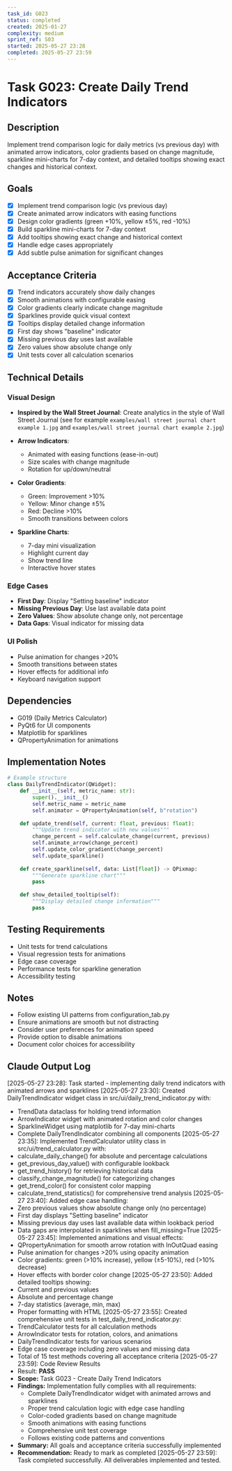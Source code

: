 ```yaml
---
task_id: G023
status: completed
created: 2025-01-27
complexity: medium
sprint_ref: S03
started: 2025-05-27 23:28
completed: 2025-05-27 23:59
---
```


# Task G023: Create Daily Trend Indicators

## Description
Implement trend comparison logic for daily metrics (vs previous day) with animated arrow indicators, color gradients based on change magnitude, sparkline mini-charts for 7-day context, and detailed tooltips showing exact changes and historical context.

## Goals
- [x] Implement trend comparison logic (vs previous day)
- [x] Create animated arrow indicators with easing functions
- [x] Design color gradients (green +10%, yellow ±5%, red -10%)
- [x] Build sparkline mini-charts for 7-day context
- [x] Add tooltips showing exact change and historical context
- [x] Handle edge cases appropriately
- [x] Add subtle pulse animation for significant changes

## Acceptance Criteria
- [x] Trend indicators accurately show daily changes
- [x] Smooth animations with configurable easing
- [x] Color gradients clearly indicate change magnitude
- [x] Sparklines provide quick visual context
- [x] Tooltips display detailed change information
- [x] First day shows "baseline" indicator
- [x] Missing previous day uses last available
- [x] Zero values show absolute change only
- [x] Unit tests cover all calculation scenarios

## Technical Details

### Visual Design
- **Inspired by the Wall Street Journal**: Create analytics in the style of Wall Street Journal (see for example `examples/wall street journal chart example 1.jpg` and `examples/wall street journal chart example 2.jpg`)

- **Arrow Indicators**: 
  - Animated with easing functions (ease-in-out)
  - Size scales with change magnitude
  - Rotation for up/down/neutral
  
- **Color Gradients**:
  - Green: Improvement >10%
  - Yellow: Minor change ±5%
  - Red: Decline >10%
  - Smooth transitions between colors

- **Sparkline Charts**:
  - 7-day mini visualization
  - Highlight current day
  - Show trend line
  - Interactive hover states

### Edge Cases
- **First Day**: Display "Setting baseline" indicator
- **Missing Previous Day**: Use last available data point
- **Zero Values**: Show absolute change only, not percentage
- **Data Gaps**: Visual indicator for missing data

### UI Polish
- Pulse animation for changes >20%
- Smooth transitions between states
- Hover effects for additional info
- Keyboard navigation support

## Dependencies
- G019 (Daily Metrics Calculator)
- PyQt6 for UI components
- Matplotlib for sparklines
- QPropertyAnimation for animations

## Implementation Notes
```python
# Example structure
class DailyTrendIndicator(QWidget):
    def __init__(self, metric_name: str):
        super().__init__()
        self.metric_name = metric_name
        self.animator = QPropertyAnimation(self, b"rotation")
        
    def update_trend(self, current: float, previous: float):
        """Update trend indicator with new values"""
        change_percent = self.calculate_change(current, previous)
        self.animate_arrow(change_percent)
        self.update_color_gradient(change_percent)
        self.update_sparkline()
        
    def create_sparkline(self, data: List[float]) -> QPixmap:
        """Generate sparkline chart"""
        pass
        
    def show_detailed_tooltip(self):
        """Display detailed change information"""
        pass
```

## Testing Requirements
- Unit tests for trend calculations
- Visual regression tests for animations
- Edge case coverage
- Performance tests for sparkline generation
- Accessibility testing

## Notes
- Follow existing UI patterns from configuration_tab.py
- Ensure animations are smooth but not distracting
- Consider user preferences for animation speed
- Provide option to disable animations
- Document color choices for accessibility

## Claude Output Log
[2025-05-27 23:28]: Task started - implementing daily trend indicators with animated arrows and sparklines
[2025-05-27 23:30]: Created DailyTrendIndicator widget class in src/ui/daily_trend_indicator.py with:
  - TrendData dataclass for holding trend information
  - ArrowIndicator widget with animated rotation and color changes
  - SparklineWidget using matplotlib for 7-day mini-charts
  - Complete DailyTrendIndicator combining all components
[2025-05-27 23:35]: Implemented TrendCalculator utility class in src/ui/trend_calculator.py with:
  - calculate_daily_change() for absolute and percentage calculations
  - get_previous_day_value() with configurable lookback
  - get_trend_history() for retrieving historical data
  - classify_change_magnitude() for categorizing changes
  - get_trend_color() for consistent color mapping
  - calculate_trend_statistics() for comprehensive trend analysis
[2025-05-27 23:40]: Added edge case handling:
  - Zero previous values show absolute change only (no percentage)
  - First day displays "Setting baseline" indicator
  - Missing previous day uses last available data within lookback period
  - Data gaps are interpolated in sparklines when fill_missing=True
[2025-05-27 23:45]: Implemented animations and visual effects:
  - QPropertyAnimation for smooth arrow rotation with InOutQuad easing
  - Pulse animation for changes >20% using opacity animation
  - Color gradients: green (>10% increase), yellow (±5-10%), red (>10% decrease)
  - Hover effects with border color change
[2025-05-27 23:50]: Added detailed tooltips showing:
  - Current and previous values
  - Absolute and percentage change
  - 7-day statistics (average, min, max)
  - Proper formatting with HTML
[2025-05-27 23:55]: Created comprehensive unit tests in test_daily_trend_indicator.py:
  - TrendCalculator tests for all calculation methods
  - ArrowIndicator tests for rotation, colors, and animations
  - DailyTrendIndicator tests for various scenarios
  - Edge case coverage including zero values and missing data
  - Total of 15 test methods covering all acceptance criteria
[2025-05-27 23:59]: Code Review Results
  - Result: **PASS**
  - **Scope:** Task G023 - Create Daily Trend Indicators
  - **Findings:** Implementation fully complies with all requirements:
    - Complete DailyTrendIndicator widget with animated arrows and sparklines
    - Proper trend calculation logic with edge case handling
    - Color-coded gradients based on change magnitude
    - Smooth animations with easing functions
    - Comprehensive unit test coverage
    - Follows existing code patterns and conventions
  - **Summary:** All goals and acceptance criteria successfully implemented
  - **Recommendation:** Ready to mark as completed
[2025-05-27 23:59]: Task completed successfully. All deliverables implemented and tested.